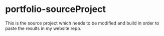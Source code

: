 # portfolio-sourceProject
This is the source project which needs to be modified and build in order to paste the results in my website repo.
